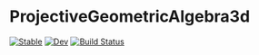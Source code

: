 # ProjectiveGeometricAlgebra3d

[![Stable](https://img.shields.io/badge/docs-stable-blue.svg)](https://jw3126.github.io/ProjectiveGeometricAlgebra3d.jl/stable)
[![Dev](https://img.shields.io/badge/docs-dev-blue.svg)](https://jw3126.github.io/ProjectiveGeometricAlgebra3d.jl/dev)
[![Build Status](https://github.com/jw3126/ProjectiveGeometricAlgebra3d.jl/workflows/CI/badge.svg)](https://github.com/jw3126/ProjectiveGeometricAlgebra3d.jl/actions)
